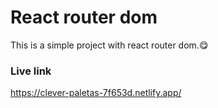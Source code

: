 # React router dom

This is a simple project with react router dom.😋

### Live link

https://clever-paletas-7f653d.netlify.app/
